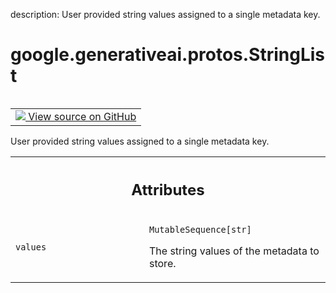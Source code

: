 description: User provided string values assigned to a single metadata key.

<div itemscope itemtype="http://developers.google.com/ReferenceObject">
<meta itemprop="name" content="google.generativeai.protos.StringList" />
<meta itemprop="path" content="Stable" />
</div>

# google.generativeai.protos.StringList

<!-- Insert buttons and diff -->

<table class="tfo-notebook-buttons tfo-api nocontent" align="left">
<td>
  <a target="_blank" href="https://github.com/googleapis/google-cloud-python/tree/main/packages/google-ai-generativelanguage/google/ai/generativelanguage_v1beta/types/retriever.py#L140-L152">
    <img src="https://www.tensorflow.org/images/GitHub-Mark-32px.png" />
    View source on GitHub
  </a>
</td>
</table>



User provided string values assigned to a single metadata key.

<!-- Placeholder for "Used in" -->




<!-- Tabular view -->
 <table class="responsive fixed orange">
<colgroup><col width="214px"><col></colgroup>
<tr><th colspan="2"><h2 class="add-link">Attributes</h2></th></tr>

<tr>
<td>

`values`<a id="values"></a>

</td>
<td>

`MutableSequence[str]`

The string values of the metadata to store.

</td>
</tr>
</table>



